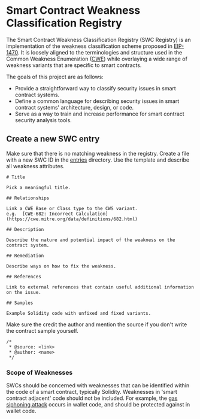 # Smart Contract Weakness Classification Registry

The Smart Contract Weakness Classification Registry (SWC Registry) is an implementation of the weakness classification scheme proposed in [EIP-1470](https://github.com/ethereum/EIPs/issues/1469). It is loosely aligned to the terminologies and structure used in the Common Weakness Enumeration ([CWE](https://cwe.mitre.org)) while overlaying a wide range of weakness variants that are specific to smart contracts.

The goals of this project are as follows:

- Provide a straightforward way to classify security issues in smart contract systems.
- Define a common language for describing security issues in smart contract systems' architecture, design, or code.
- Serve as a way to train and increase performance for smart contract security analysis tools.

## Create a new SWC entry

Make sure that there is no matching weakness in the registry. Create a file with a new SWC ID in the [entries](./entries) directory. Use the template and describe all weakness attributes.

```
# Title

Pick a meaningful title.

## Relationships

Link a CWE Base or Class type to the CWS variant.
e.g.  [CWE-682: Incorrect Calculation](https://cwe.mitre.org/data/definitions/682.html)

## Description

Describe the nature and potential impact of the weakness on the contract system.

## Remediation

Describe ways on how to fix the weakness.

## References

Link to external references that contain useful additional information on the issue.

## Samples

Example Solidity code with unfixed and fixed variants.
```

Make sure the credit the author and mention the source if you don't write the contract sample yourself.

```
/*
 * @source: <link>
 * @author: <name>
 */
```

### Scope of Weaknesses

SWCs should be concerned with weaknesses that can be identified within the code of a smart contract, typically Solidity.
Weaknesses in 'smart contract adjacent' code should not be included. For example, the [gas siphoning attack](https://github.com/SmartContractSecurity/SWC-registry/pull/140) occurs in wallet code, and should be protected against in wallet code.
